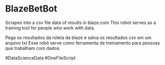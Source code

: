 # BlazeBetBot



Scrapes into a csv file data of results in blaze.com
This robot serves as a training tool for people who work with data.


Pega os resultados da roleta da blaze e salva os resultados csv em um arquivo txt
Esse robô serve como ferramenta de treinamento para pessoas que trabalham com dados.

#DataScienceData
#OneFileScript
